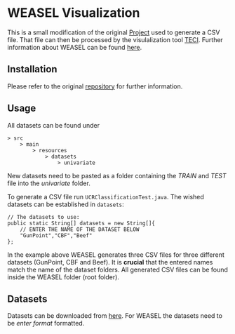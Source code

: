 # WEASEL Visualization

This is a small modification of the original [Project](https://github.com/patrickzib/SFA) used to generate a CSV file. That file can then be processed by the visulalization tool [TECI](https://github.com/nicolaischneider/TSC-Visualization). Further information about WEASEL can be found [here](https://github.com/patrickzib/SFA).

## Installation
Please refer to the original [repository](https://github.com/patrickzib/SFA) for further information.

## Usage
All datasets can be found under
```
> src
    > main
        > resources
            > datasets
                > univariate
````
New datasets need to be pasted as a folder containing the *TRAIN* and *TEST* file into the *univariate* folder.

To generate a CSV file run `UCRClassificationTest.java`. The wished datasets can be established in `datasets`:
```
// The datasets to use:
public static String[] datasets = new String[]{
    // ENTER THE NAME OF THE DATASET BELOW
    "GunPoint","CBF","Beef"
};
```
In the example above WEASEL generates three CSV files for three different datasets (GunPoint, CBF and Beef). It is **crucial** that the entered names match the name of the dataset folders. All generated CSV files can be found inside the WEASEL folder (root folder).

## Datasets
Datasets can be downloaded from [here](http://www.timeseriesclassification.com/dataset.php). For WEASEL the datasets need to be *enter format* formatted.
